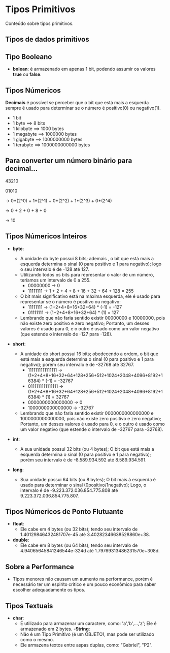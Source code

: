 # Tipos Primitivos
Conteúdo sobre tipos primitivos.

## Tipos de dados primitivos

## Tipo Booleano
- **bolean**: é armazenado em apenas 1 bit, podendo assumir os valores **true** ou **false**.

## Tipos Númericos
**Decimais** é possível se perceber que o bit que está mais a esquerda sempre é usado para determinar se o número é
positivo(0) ou negativo(1).
- 1 bit
- 1 byte ==> 8 bits
- 1 kilobyte ==> 1000 bytes
- 1 megabyte ==> 1000000 bytes
- 1 gigabyte ==> 1000000000 bytes
- 1 terabyte ==> 1000000000000 bytes

## Para converter um número binário para decimal...
 43210
 
 01010
 
-> 0*(2^0) + 1*(2^1) + 0*(2^2) + 1*(2^3) + 0*(2^4)

-> 0 + 2 + 0 + 8 + 0

-> 10

## Tipos Númericos Inteiros
- **byte**:
  - A unidade do byte possui 8 bits; ademais , o bit que está mais a esquerda determina o sinal (0 para positivo e 1 para negativo); logo
    o seu intervalo é de -128 até 127.
  - Utilizando todos os bits para representar o valor de um número, teríamos um intervalo de 0 a 255.
    - 00000000 -> 0
    - 11111111 -> 1 + 2 + 4 + 8 + 16 + 32 + 64 + 128 = 255
  - O bit mais significativo está na máxima esquerda, ele é usado para representar se o número é positivo ou negativo:
    - 11111111 -> (1+2+4+8+16+32+64) * (-1) = -127
    - 01111111 -> (1+2+4+8+16+32+64) * (1) = 127
  - Lembrando que não faria sentido existir 00000000 e 10000000, pois não existe zero positivo e zero negativo; Portanto, um desses valores é usado para 0, e o outro é usado         como um valor negativo (que estende o intervalo de -127 para -128).
 
- **short**:
  - A unidade do short possui 16 bits; obedecendo a ordem, o bit que está mais a esquerda determina o sinal (0 para positivo e 1 para negativo); porém
  seu intervalo é de -32768 até 32767.
    - 1111111111111111 -> (1+2+4+8+16+32+64+128+256+512+1024+2048+4096+8192+16384) * (-1) = -32767
    - 0111111111111111 -> (1+2+4+8+16+32+64+128+256+512+1024+2048+4096+8192+16384) * (1) = 32767
    - 0000000000000000 -> 0
    - 1000000000000000 -> -32767
  - Lembrando que não faria sentido existir 0000000000000000 e 1000000000000000, pois não existe zero positivo e zero negativo; Portanto, um desses valores é usado para 0, e o       outro é usado como um valor negativo (que estende o intervalo de -32767 para -32768).
  
- **int**:
  - A sua unidade possui 32 bits (ou 4 bytes); O bit que está mais a esquerda determina o sinal (0 para positivo e 1 para negativo); porém
    seu intervalo é de -8.589.934.592 até 8.589.934.591.
  
- **long**:
  - Sua unidade possui 64 bits (ou 8 bytes); O bit mais à esquerda é usado para determinar o sinal (0positivo/1negativo); Logo, o intervalo é de -9.223.372.036.854.775.808 até       9.223.372.036.854.775.807.
  
## Tipos Númericos de Ponto Flutuante
- **float**:
  - Ele cabe em 4 bytes (ou 32 bits); tendo seu intervalo de 1.40129846432481707e-45 até 3.40282346638528860e+38.
- **double**:
  - Ele cabe em 8 bytes (ou 64 bits); tendo seu intervalo de 4.94065645841246544e-324d até 1.79769313486231570e+308d.
  
## Sobre a Performance
- Tipos menores não causam um aumento na performance, porém é necessário ter um espiríto crítico e um pouco econômico para saber escolher adequadamente os tipos.

## Tipos Textuais
- **char**:
  - É utilizado para armazenar um caractere, como: 'a','b',...,'z'; Ele é armazenado em 2 bytes.
-**String**:
  - Não é um Tipo Primitivo (é um OBJETO), mas pode ser utilizado como o mesmo.
  - Ele armazena textos entre aspas duplas, como: "Gabriel", "P2".
  
  
  


  
